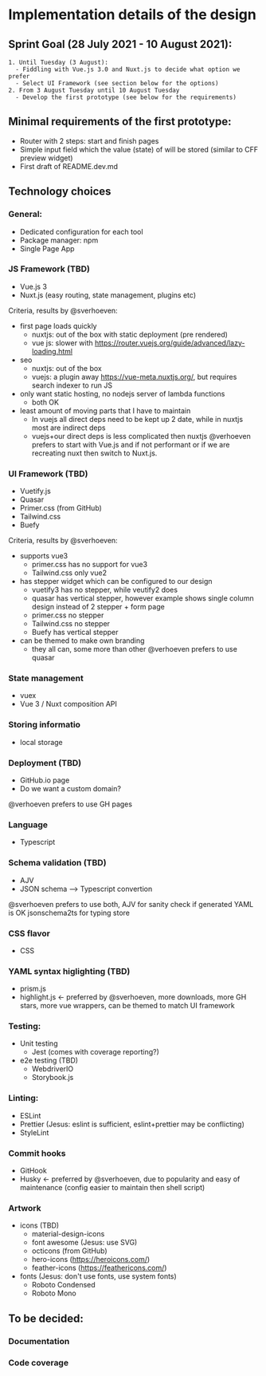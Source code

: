 # Implementation details of the design
## Sprint Goal (28 July 2021 - 10 August 2021):
    1. Until Tuesday (3 August):
      - Fiddling with Vue.js 3.0 and Nuxt.js to decide what option we prefer
      - Select UI Framework (see section below for the options)
    2. From 3 August Tuesday until 10 August Tuesday
      - Develop the first prototype (see below for the requirements)

## Minimal requirements of the first prototype:
  - Router with 2 steps: start and finish pages
  - Simple input field which the value (state) of will be stored (similar to CFF preview widget)
  - First draft of README.dev.md

## Technology choices

### General:
 - Dedicated configuration for each tool
 - Package manager: npm
 - Single Page App

### JS Framework (TBD)
  - Vue.js 3
  - Nuxt.js (easy routing, state management, plugins etc) 

Criteria, results by @sverhoeven:
- first page loads quickly
	* nuxtjs: out of the box with static deployment (pre rendered)
	* vue js: slower with https://router.vuejs.org/guide/advanced/lazy-loading.html
- seo
	* nuxtjs: out of the box
	* vuejs: a plugin away https://vue-meta.nuxtjs.org/, but requires search indexer to run JS
- only want static hosting, no nodejs server of lambda functions
	* both OK
- least amount of moving parts that I have to maintain
	* In vuejs all direct deps need to be kept up 2 date, while in nuxtjs most are indirect deps
	* vuejs+our direct deps is less complicated then nuxtjs
@verhoeven prefers to start with Vue.js and if not performant or if we are recreating nuxt then switch to Nuxt.js.

### UI Framework (TBD)
  - Vuetify.js
  - Quasar
  - Primer.css (from GitHub)
  - Tailwind.css
  - Buefy

Criteria, results by @sverhoeven:
- supports vue3
  - primer.css has no support for vue3
  - Tailwind.css only vue2
- has stepper widget which can be configured to our design
  - vuetify3 has no stepper, while veutify2 does
  - quasar has vertical stepper, however example shows single column design instead of 2 stepper + form page
  - primer.css no stepper
  - Tailwind.css no stepper
  - Buefy has vertical stepper
- can be themed to make own branding
  - they all can, some more than other
@verhoeven prefers to use quasar

### State management
  - vuex
  - Vue 3 / Nuxt composition API 

### Storing informatio
  - local storage

### Deployment  (TBD)
  - GitHub.io page
  - Do we want a custom domain?

@verhoeven prefers to use GH pages

### Language
  - Typescript

### Schema validation  (TBD)
  - AJV
  - JSON schema --> Typescript convertion

@sverhoeven prefers to use both, 
  AJV for sanity check if generated YAML is OK
  jsonschema2ts for typing store

### CSS flavor
  - CSS

### YAML syntax higlighting  (TBD)
  - prism.js 
  - highlight.js <- preferred by @sverhoeven, more downloads, more GH stars, more vue wrappers, can be themed to match UI framework


### Testing:
  - Unit testing
    - Jest (comes with coverage reporting?)
  - e2e testing  (TBD)
    - WebdriverIO
    - Storybook.js

### Linting:
  - ESLint
  - Prettier (Jesus: eslint is sufficient, eslint+prettier may be conflicting)
  - StyleLint

### Commit hooks
  - GitHook
  - Husky <- preferred by @sverhoeven, due to popularity and easy of maintenance (config easier to maintain then  shell script)

### Artwork
  - icons  (TBD)
    - material-design-icons
    - font awesome (Jesus: use SVG)
    - octicons (from GitHub)
    - hero-icons (https://heroicons.com/)
    - feather-icons (https://feathericons.com/)
  - fonts (Jesus: don't use fonts, use system fonts)
    - Roboto Condensed
    - Roboto Mono

## To be decided:
### Documentation
### Code coverage

